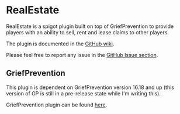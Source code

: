 # RealEstate

RealEstate is a spigot plugin built on top of GriefPrevention to provide players with an ability to sell, rent and lease claims to other players.

The plugin is documented in the [GitHub wiki](https://github.com/EtienneDx/RealEstate/wiki).

Please feel free to report any issue in the [GitHub Issue section](https://github.com/EtienneDx/RealEstate/issues).

## GriefPrevention

This plugin is dependent on GriefPrevention version 16.18 and up (this version of GP is still in a pre-release state while I'm writing this).

GriefPrevention plugin can be found [here](https://github.com/TechFortress/GriefPrevention).